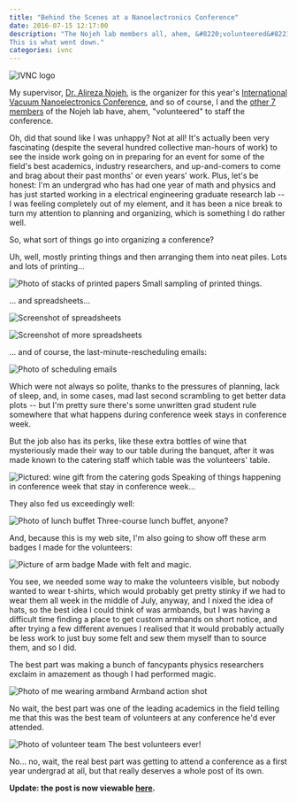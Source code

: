 ```yaml
---
title: "Behind the Scenes at a Nanoelectronics Conference"
date: 2016-07-15 12:17:00
description: "The Nojeh lab members all, ahem, &#8220;volunteered&#8221; to staff our supervisor's conference.
This is what went down."
categories: ivnc
---
```


![IVNC logo](/assets/images/2016/ivnc-logo-5.png)

My supervisor, [Dr. Alireza Nojeh](https://www.ece.ubc.ca/faculty/alireza-nojeh), is the organizer for this year's
[International Vacuum Nanoelectronics Conference](http://www.vacuumnanoelectronics.org/), and so of
course, I and the [other 7 members](http://nanostructure.ece.ubc.ca/people/) of the Nojeh lab have, ahem, "volunteered" to staff
the conference.

Oh, did that sound like I was unhappy? Not at all! It's actually been very fascinating (despite the several hundred collective
man-hours of work) to see the inside work going on in preparing for an event for some of the field's best academics, industry
researchers, and up-and-comers to come and brag about their past months' or even years' work. Plus, let's be honest: I'm an
undergrad who has had one year of math and physics and has just started working in a electrical engineering graduate research
lab -- I was feeling completely out of my element, and it has been a nice break to turn my attention to planning and organizing,
which is something I do rather well.

So, what sort of things go into organizing a conference?

Uh, well, mostly printing things and then arranging them into neat piles. Lots and lots of printing...

![Photo of stacks of printed papers](/assets/images/2016/ivnc-conference-papers.jpg)
<span class="caption">Small sampling of printed things.</span>

... and spreadsheets...

![Screenshot of spreadsheets](/assets/images/2016/ivnc-spreadsheet1.jpg)

![Screenshot of more spreadsheets](/assets/images/2016/ivnc-spreadsheet2.jpg)

... and of course, the last-minute-rescheduling emails:

![Photo of scheduling emails](/assets/images/2016/ivnc-emails.jpg)

Which were not always so polite, thanks to the pressures of planning, lack of sleep, and, in some cases, mad last second scrambling
to get better data plots -- but I'm pretty sure there's some unwritten grad student rule somewhere that what happens during
conference week stays in conference week.

But the job also has its perks, like these extra bottles of wine that mysteriously made their way to our table during the banquet,
after it was made known to the catering staff which table was the volunteers' table.

![Pictured: wine gift from the catering gods](/assets/images/2016/ivnc-extra-wine.jpg)
<span class="caption">Speaking of things happening in conference week that stay in conference week...</span>

They also fed us exceedingly well:

![Photo of lunch buffet](/assets/images/2016/ivnc-conference-lunch.jpg)
<span class="caption">Three-course lunch buffet, anyone?</span>

And, because this is my web site, I'm also going to show off these arm badges I made for the volunteers:

![Picture of arm badge](/assets/images/2016/ivnc-arm-badge.jpg)
<span class="caption">Made with felt and magic.</span>

You see, we needed some way to make the volunteers visible, but nobody wanted to wear t-shirts, which would probably get pretty
stinky if we had to wear them all week in the middle of July, anyway, and I nixed the idea of hats, so the best idea I could think
of was armbands, but I was having a difficult time finding a place to get custom armbands on short notice, and after trying a few
different avenues I realised that it would probably actually be less work to just buy some felt and sew them myself than to source
them, and so I did.

The best part was making a bunch of fancypants physics researchers exclaim in amazement as though I had performed magic.

![Photo of me wearing armband](/assets/images/2016/ivnc-tree-imp.jpg)
<span class="caption">Armband action shot</span>

No wait, the best part was one of the leading academics in the field telling me that this was the best team of volunteers at any
conference he'd ever attended.

![Photo of volunteer team](/assets/images/2016/ivnc-volunteers.jpg)
<span class="caption">The best volunteers ever!</span>

No... no, wait, the real best part was getting to attend a conference as a first year undergrad at all, but that really deserves
a whole post of its own.

**Update: the post is now viewable [here](/posts/ivnc-2016).**